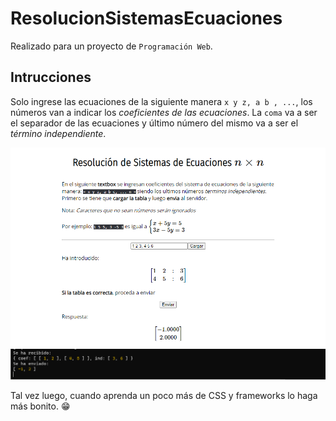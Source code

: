 # ResolucionSistemasEcuaciones

Realizado para un proyecto de `Programación Web`.

## Intrucciones

Solo ingrese las ecuaciones de la siguiente manera `x y z, a b , ...`, los números van a indicar los *coeficientes de las ecuaciones*. La `coma` va a ser el separador de las ecuaciones y último número del mismo va a ser el *término independiente*.

![client-side](images/client-side.png)
![server-side](images/server-side.png)

Tal vez luego, cuando aprenda un poco más de CSS y frameworks lo haga más bonito. 😁